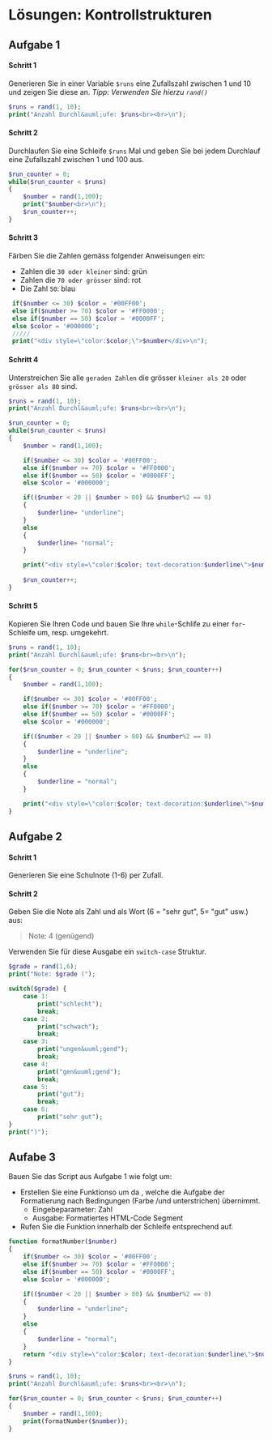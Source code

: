 
# Lösungen: Kontrollstrukturen  
## Aufgabe 1
#### Schritt 1
Generieren Sie in einer Variable `$runs` eine Zufallszahl zwischen 1 und 10 und zeigen Sie diese an.
*Tipp: Verwenden Sie hierzu `rand()`*
```php
$runs = rand(1, 10);
print("Anzahl Durchl&auml;ufe: $runs<br><br>\n");
```

#### Schritt 2
Durchlaufen Sie eine Schleife `$runs` Mal und geben Sie bei jedem Durchlauf eine Zufallszahl zwischen 1 und 100 aus.
```php
$run_counter = 0;
while($run_counter < $runs)
{
    $number = rand(1,100);
    print("$number<br>\n");
    $run_counter++;
}
```

#### Schritt 3
Färben Sie die Zahlen gemäss folgender Anweisungen ein:
- Zahlen die `30 oder kleiner` sind: grün
- Zahlen die `70 oder grösser` sind: rot
- Die Zahl `50`: blau
```php
 if($number <= 30) $color = '#00FF00';
 else if($number >= 70) $color = '#FF0000';
 else if($number == 50) $color = '#0000FF';
 else $color = '#000000';
 /////
 print("<div style=\"color:$color;\">$number</div>\n");
```

#### Schritt 4
Unterstreichen Sie alle `geraden Zahlen` die grösser `kleiner als 20` oder `grösser als 80` sind.

```php
$runs = rand(1, 10);
print("Anzahl Durchl&auml;ufe: $runs<br><br>\n");

$run_counter = 0;
while($run_counter < $runs)
{
    $number = rand(1,100);

    if($number <= 30) $color = '#00FF00';
    else if($number >= 70) $color = '#FF0000';
    else if($number == 50) $color = '#0000FF';
    else $color = '#000000';

    if(($number < 20 || $number > 80) && $number%2 == 0)
    {
        $underline= "underline";
    }
    else
    {
        $underline= "normal";
    }

    print("<div style=\"color:$color; text-decoration:$underline\">$number</div>\n");
    
    $run_counter++;
}
```

#### Schritt 5
Kopieren Sie Ihren Code und bauen Sie Ihre `while`-Schlife zu einer `for`-Schleife um, resp. umgekehrt.

```php
$runs = rand(1, 10);
print("Anzahl Durchl&auml;ufe: $runs<br><br>\n");

for($run_counter = 0; $run_counter < $runs; $run_counter++)
{
    $number = rand(1,100);

    if($number <= 30) $color = '#00FF00';
    else if($number >= 70) $color = '#FF0000';
    else if($number == 50) $color = '#0000FF';
    else $color = '#000000';

    if(($number < 20 || $number > 80) && $number%2 == 0)
    {
        $underline = "underline";
    }
    else
    {
        $underline = "normal";
    }

    print("<div style=\"color:$color; text-decoration:$underline\">$number</div>\n");
}
```


## Aufgabe 2
#### Schritt 1
Generieren Sie eine Schulnote (1-6) per Zufall.

#### Schritt 2
Geben Sie die Note als Zahl und als Wort (6 = "sehr gut", 5= "gut" usw.) aus:
> Note: 4 (genügend)

Verwenden Sie für diese Ausgabe ein `switch-case` Struktur.

```php
$grade = rand(1,6);
print("Note: $grade (");

switch($grade) {
    case 1:
        print("schlecht");
        break;
    case 2:
        print("schwach");
        break;
    case 3:
        print("ungen&uuml;gend");
        break;
    case 4:
        print("gen&uuml;gend");
        break;
    case 5:
        print("gut");
        break;
    case 6:
        print("sehr gut");     
}
print(")");
```


## Aufabe 3
Bauen Sie das Script aus Aufgabe 1 wie folgt um:
- Erstellen Sie eine Funktionso um da , welche die Aufgabe der Formatierung nach Bedingungen (Farbe /und unterstrichen) übernimmt.
	- Eingebeparameter: Zahl
	- Ausgabe: Formatiertes HTML-Code Segment
- Rufen Sie die Funktion innerhalb der Schleife entsprechend auf. 
```php
function formatNumber($number)
{
    if($number <= 30) $color = '#00FF00';
    else if($number >= 70) $color = '#FF0000';
    else if($number == 50) $color = '#0000FF';
    else $color = '#000000';

    if(($number < 20 || $number > 80) && $number%2 == 0)
    {
        $underline = "underline";
    }
    else
    {
        $underline = "normal";
    }
    return "<div style=\"color:$color; text-decoration:$underline\">$number</div>\n";
}

$runs = rand(1, 10);
print("Anzahl Durchl&auml;ufe: $runs<br><br>\n");

for($run_counter = 0; $run_counter < $runs; $run_counter++)
{
    $number = rand(1,100);
    print(formatNumber($number));    
}
```
<!--stackedit_data:
eyJoaXN0b3J5IjpbMTI4MDY1NTI1Nl19
-->